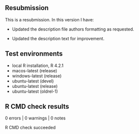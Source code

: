 ## Resubmission
This is a resubmission. In this version I have:

* Updated the description file authors formatting as requested.

* Updated the description text for improvement.

## Test environments
* local R installation, R 4.2.1
* macos-latest (release)
* windows-latest (release)
* ubuntu-latest (devel)
* ubuntu-latest (release)
* ubuntu-latest (oldrel-1)

## R CMD check results

0 errors | 0 warnings | 0 notes

R CMD check succeeded
